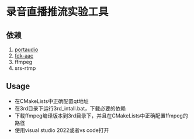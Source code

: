 # 录音直播推流实验工具

## 依赖
1. [portaudio](https://github.com/PortAudio/portaudio)
2. [fdk-aac](https://github.com/mstorsjo/fdk-aac)
3. ffmpeg
4. srs-rtmp

## Usage
* 在CMakeLists中正确配置qt地址
* 在3rd目录下运行3rd_intall.bat，下载必要的依赖
* 下载ffmpeg编译版本到3rd目录下，并且在CMakeLists中正确配置ffmpeg的路径
* 使用visual studio 2022或者vs code打开